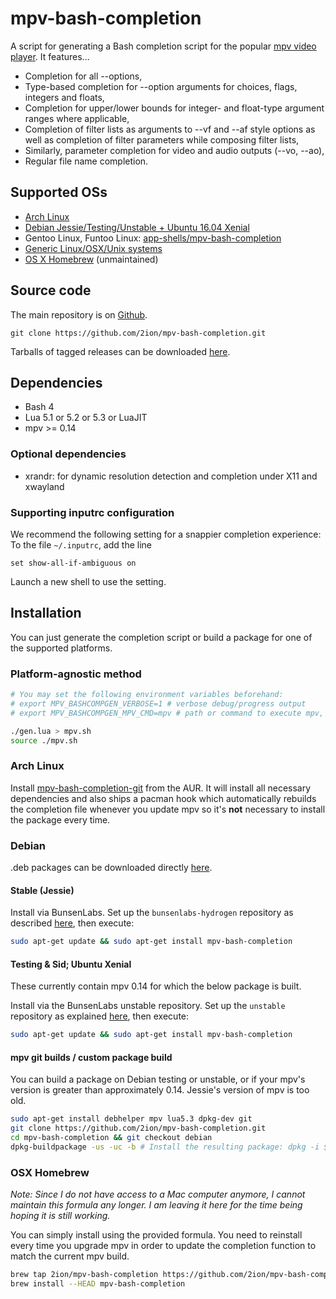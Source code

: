 # mpv-bash-completion

A script for generating a Bash completion script for the popular [mpv
video player](https://github.com/mpv-player/mpv).
It features...

* Completion for all --options,
* Type-based completion for --option arguments for choices, flags,
  integers and floats,
* Completion for upper/lower bounds for integer- and float-type argument
  ranges where applicable,
* Completion of filter lists as arguments to --vf and --af style
  options as well as completion of filter parameters while composing filter
  lists,
* Similarly, parameter completion for video and audio outputs (--vo, --ao),
* Regular file name completion.

## Supported OSs

* [Arch Linux](#arch-linux)
* [Debian Jessie/Testing/Unstable + Ubuntu 16.04 Xenial](#debian)
* Gentoo Linux, Funtoo Linux: [app-shells/mpv-bash-completion](https://packages.gentoo.org/packages/app-shells/mpv-bash-completion)
* [Generic Linux/OSX/Unix systems](#platform-agnostic-method)
* [OS X Homebrew](#osx-homebrew) (unmaintained)

## Source code

The main repository is on [Github](https://github.com/2ion/mpv-bash-completion).

```
git clone https://github.com/2ion/mpv-bash-completion.git
```

Tarballs of tagged releases can be downloaded [here](https://github.com/2ion/mpv-bash-completion/releases).

## Dependencies

* Bash 4
* Lua 5.1 or 5.2 or 5.3 or LuaJIT
* mpv >= 0.14

### Optional dependencies

* xrandr: for dynamic resolution detection and completion under X11
  and xwayland

### Supporting inputrc configuration

We recommend the following setting for a snappier completion experience:
To the file `~/.inputrc`, add the line
```
set show-all-if-ambiguous on
```
Launch a new shell to use the setting.

## Installation

You can just generate the completion script or build a package for one
of the supported platforms.

### Platform-agnostic method

```sh
# You may set the following environment variables beforehand:
# export MPV_BASHCOMPGEN_VERBOSE=1 # verbose debug/progress output
# export MPV_BASHCOMPGEN_MPV_CMD=mpv # path or command to execute mpv, defaults to 'mpv'

./gen.lua > mpv.sh
source ./mpv.sh
```

### Arch Linux

Install [mpv-bash-completion-git](https://aur.archlinux.org/packages/mpv-bash-completion-git/)
from the AUR. It will install all necessary dependencies and also ships
a pacman hook which automatically rebuilds the completion file whenever
you update mpv so it's **not** necessary to install the package every time.

### Debian

.deb packages can be downloaded directly [here](https://pkg.bunsenlabs.org/debian/pool/main/m/mpv-bash-completion/).

#### Stable (Jessie)

Install via BunsenLabs. Set up the `bunsenlabs-hydrogen` repository as
described [here](https://pkg.bunsenlabs.org/index.html#bunsen-hydrogen),
then execute:

```sh
sudo apt-get update && sudo apt-get install mpv-bash-completion
```

#### Testing & Sid; Ubuntu Xenial

These currently contain mpv 0.14 for which the below package is built.

Install via the BunsenLabs unstable repository. Set up the `unstable`
repository as explained [here](https://pkg.bunsenlabs.org/#unstable),
then execute:

```sh
sudo apt-get update && sudo apt-get install mpv-bash-completion
```

#### mpv git builds / custom package build

You can build a package on Debian testing or unstable, or if your mpv's
version is greater than approximately 0.14. Jessie's version of mpv is
too old.

```sh
sudo apt-get install debhelper mpv lua5.3 dpkg-dev git
git clone https://github.com/2ion/mpv-bash-completion.git
cd mpv-bash-completion && git checkout debian
dpkg-buildpackage -us -uc -b # Install the resulting package: dpkg -i $package
```

### OSX Homebrew

*Note: Since I do not have access to a Mac computer anymore, I cannot
maintain this formula any longer. I am leaving it here for the time
being hoping it is still working.*

You can simply install using the provided formula. You need to reinstall
every time you upgrade mpv in order to update the completion function to
match the current mpv build.

```sh
brew tap 2ion/mpv-bash-completion https://github.com/2ion/mpv-bash-completion.git
brew install --HEAD mpv-bash-completion
```
